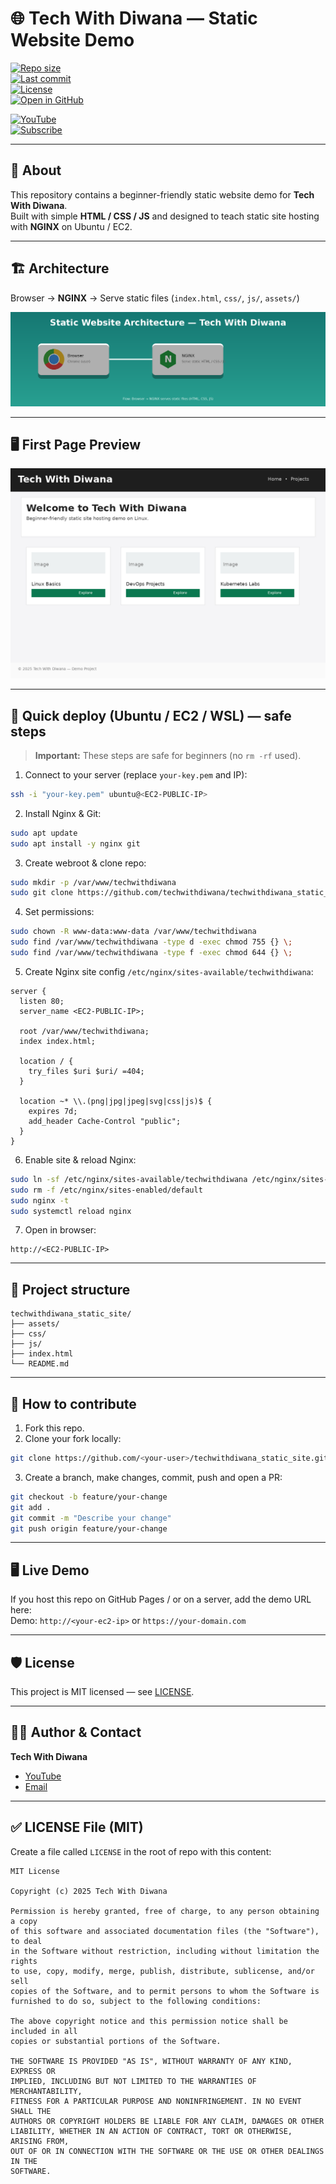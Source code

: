 # 🌐 Tech With Diwana — Static Website Demo

[![Repo size](https://img.shields.io/github/repo-size/techwithdiwana/techwithdiwana_static_site)](https://github.com/techwithdiwana/techwithdiwana_static_site)  
[![Last commit](https://img.shields.io/github/last-commit/techwithdiwana/techwithdiwana_static_site)](https://github.com/techwithdiwana/techwithdiwana_static_site/commits/main)  
[![License](https://img.shields.io/github/license/techwithdiwana/techwithdiwana_static_site)](./LICENSE)  
[![Open in GitHub](https://img.shields.io/badge/GitHub-Repo-black?logo=github)](https://github.com/techwithdiwana/techwithdiwana_static_site)  

[![YouTube](https://img.shields.io/badge/YouTube-TechWithDiwana-red?logo=youtube)](https://youtube.com/@techwithdiwana)  
[![Subscribe](https://img.shields.io/badge/Subscribe-YouTube-red?logo=youtube&labelColor=ff0000)](https://youtube.com/@techwithdiwana)

---

## 🔭 About
This repository contains a beginner-friendly static website demo for **Tech With Diwana**.  
Built with simple **HTML / CSS / JS** and designed to teach static site hosting with **NGINX** on Ubuntu / EC2.

---

## 🏗 Architecture
Browser → **NGINX** → Serve static files (`index.html`, `css/`, `js/`, `assets/`)

![Architecture](assets/static_architecture_highres.png)

---

## 🖥 First Page Preview

![Homepage](assets/hero.png)

---

## 🚀 Quick deploy (Ubuntu / EC2 / WSL) — safe steps

> **Important:** These steps are safe for beginners (no `rm -rf` used).

1. Connect to your server (replace `your-key.pem` and IP):

```bash
ssh -i "your-key.pem" ubuntu@<EC2-PUBLIC-IP>
```

2. Install Nginx & Git:

```bash
sudo apt update
sudo apt install -y nginx git
```

3. Create webroot & clone repo:

```bash
sudo mkdir -p /var/www/techwithdiwana
sudo git clone https://github.com/techwithdiwana/techwithdiwana_static_site.git /var/www/techwithdiwana
```

4. Set permissions:

```bash
sudo chown -R www-data:www-data /var/www/techwithdiwana
sudo find /var/www/techwithdiwana -type d -exec chmod 755 {} \;
sudo find /var/www/techwithdiwana -type f -exec chmod 644 {} \;
```

5. Create Nginx site config `/etc/nginx/sites-available/techwithdiwana`:

```nginx
server {
  listen 80;
  server_name <EC2-PUBLIC-IP>;

  root /var/www/techwithdiwana;
  index index.html;

  location / {
    try_files $uri $uri/ =404;
  }

  location ~* \\.(png|jpg|jpeg|svg|css|js)$ {
    expires 7d;
    add_header Cache-Control "public";
  }
}
```

6. Enable site & reload Nginx:

```bash
sudo ln -sf /etc/nginx/sites-available/techwithdiwana /etc/nginx/sites-enabled/techwithdiwana
sudo rm -f /etc/nginx/sites-enabled/default
sudo nginx -t
sudo systemctl reload nginx
```

7. Open in browser:

```
http://<EC2-PUBLIC-IP>
```

---

## 📂 Project structure

```
techwithdiwana_static_site/
├── assets/
├── css/
├── js/
├── index.html
└── README.md
```

---

## 💬 How to contribute

1. Fork this repo.  
2. Clone your fork locally:

```bash
git clone https://github.com/<your-user>/techwithdiwana_static_site.git
```

3. Create a branch, make changes, commit, push and open a PR:

```bash
git checkout -b feature/your-change
git add .
git commit -m "Describe your change"
git push origin feature/your-change
```

---

## 🖥 Live Demo

If you host this repo on GitHub Pages / or on a server, add the demo URL here:  
Demo: `http://<your-ec2-ip>` or `https://your-domain.com`

---

## 🛡 License

This project is MIT licensed — see [LICENSE](./LICENSE).

---

## 👨‍🏫 Author & Contact
**Tech With Diwana**

- [YouTube](https://youtube.com/@techwithdiwana)  
- [Email](mailto:techwithdiwana@gmail.com)

---

## ✅ LICENSE File (MIT)

Create a file called `LICENSE` in the root of repo with this content:

```text
MIT License

Copyright (c) 2025 Tech With Diwana

Permission is hereby granted, free of charge, to any person obtaining a copy
of this software and associated documentation files (the "Software"), to deal
in the Software without restriction, including without limitation the rights
to use, copy, modify, merge, publish, distribute, sublicense, and/or sell
copies of the Software, and to permit persons to whom the Software is
furnished to do so, subject to the following conditions:

The above copyright notice and this permission notice shall be included in all
copies or substantial portions of the Software.

THE SOFTWARE IS PROVIDED "AS IS", WITHOUT WARRANTY OF ANY KIND, EXPRESS OR
IMPLIED, INCLUDING BUT NOT LIMITED TO THE WARRANTIES OF MERCHANTABILITY,
FITNESS FOR A PARTICULAR PURPOSE AND NONINFRINGEMENT. IN NO EVENT SHALL THE
AUTHORS OR COPYRIGHT HOLDERS BE LIABLE FOR ANY CLAIM, DAMAGES OR OTHER
LIABILITY, WHETHER IN AN ACTION OF CONTRACT, TORT OR OTHERWISE, ARISING FROM,
OUT OF OR IN CONNECTION WITH THE SOFTWARE OR THE USE OR OTHER DEALINGS IN THE
SOFTWARE.
```
